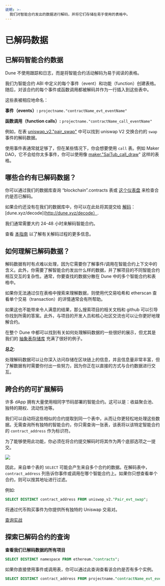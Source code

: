 ```yaml
---
说明: >-
  我们对智能合约发出的数据进行解码，并将它们存储在易于使用的表格中。
---
```


# 已解码数据

## 已解码智能合约数据

Dune 不使用跟踪和日志，而是将智能合约活动解码为易于阅读的表格。

我们为智能合约 ABI 中定义的每个事件（event）和功能（function）创建表格。随后，对该合约的每个事件或函数调用都被解码并作为一行插入到这些表中。

这些表被相应地命名：

**事件（events）:** `projectname."contractName_evt_eventName"`

**函数调用（function calls）:** `projectname."contractName_call_eventName"`

例如，在表 [uniswap\_v2."pair\_swap"](https://dune.xyz/queries/38968) 中可以找到 uniswap V2 交换合约的 `swap` 事件的解码数据。

使用事件表通常就足够了，但在某些情况下，你会想要使用 `call` 表。例如 Maker DAO，它不会给你太多事件，你可以使用像 [maker."SaiTub\_call\_draw](https://dune.xyz/queries/38974)" 这样的表格。

## 哪些合约有已解码数据？

你可以通过我们的数据库查询 “blockchain”.contracts 表或 [这个仪表盘](https://dune.xyz/0xBoxer/Is-my-Contract-decoded-yet) 来检查合约是否已解码。

如果合约还没有在我们的数据库中，你可以在此处将其提交给 [解码](../../duneapp/adding-new-contracts.md)：[dune.xyz/decode](http://dune.xyz/decode）.

我们通常需要大约 24-48 小时来解码智能合约。

查看 [本指南](../../duneapp/adding-new-contracts.md) 以了解有关解码过程的更多信息。

## 如何理解已解码数据？

解码数据有时有点难以处理，因为它需要你了解事件/调用在智能合约上下文中的含义。此外，你需要了解智能合约发出什么样的数据，并了解项目的不同智能合约相互交互的复杂性。通常，你要查找的数据分散在 Dune 中的多个智能合约和表格中。

如果你无法通过仅在表格中搜索来理解数据，则使用代交易哈希和 etherscan 查看单个交易（transaction）的详情通常会有所帮助。

如果这也不能带来令人满意的结果，那么搜索项目的相关文档和 github 可以引导你找到所需的答案。此外，与项目的开发人员和核心社区交流也可以让你更好地理解合约。

在整个 Dune 中都可以找到有关如何处理解码数据的一些很好的展示，但尤其是我们的 [抽象表存储库](https://github.com/duneanalytics/abstractions) 充满了很好的例子。

**总之**:

处理解码数据可以让你深入访问存储在区块链上的信息，并且信息量非常丰富，但了解数据有时需要你付出一些努力，因为你正在以直接的方式与合约数据进行交互。

## 跨合约的可扩展解码

许多 dApp 拥有大量使用相同字节码部署的智能合约。这可以是：收益聚合池、独特的期权、流动性池等。

我们可以自动将这些相似的合约提取到同一个表中，从而让你更轻松地处理这些数据。无需查询所有独特的智能合约，你只需查询一张表，该表将以该特定智能合约的 `contract_address` 作为标识符。

为了能够使用此功能，你必须在将合约提交解码时将其作为两个底部选项之一提交。

![](<../../.gitbook/assets/image (23).png>)

因此，来自单个表的 `SELECT` 可能会产生来自多个合约的数据。在解码表中，`contract_address` 列告诉你事件或调用在哪个智能合约上。如果你只想查看单个合约，则可以按其地址进行过滤。

例如:

```sql
SELECT DISTINCT contract_address FROM uniswap_v2."Pair_evt_swap";
```

将通过代币购买事件为你提供所有独特的 Uniswap 交易对。

[查询实战](https://dune.xyz/queries/39006)

## **探索已解码合约的查询**

**查看我们已解码数据的所有项目**

```sql
SELECT DISTINCT namespace FROM ethereum."contracts";
```

如果你直接使用事件或调用表，你可以通过此查询查看该合约是否有多个实例。

```sql
SELECT DISTINCT contract_address FROM projectname."contractName_evt_eventName";
```
